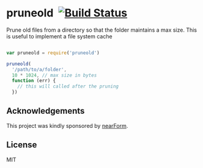 # pruneold&nbsp;&nbsp;[![Build Status](https://travis-ci.org/mcollina/pruneold.png)](https://travis-ci.org/mcollina/pruneold)

Prune old files from a directory so that the folder maintains a max
size.
This is useful to implement a file system cache

```js

var pruneold = require('pruneold')

pruneold(
  '/path/to/a/folder',
  10 * 1024, // max size in bytes
  function (err) {
    // this will called after the pruning
  })
```

## Acknowledgements

This project was kindly sponsored by [nearForm](http://nearform.com).

## License

MIT
